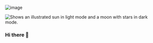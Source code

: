 
![image](https://github.com/shabista-imam/shabista-imam/assets/64741363/50c6fec4-14ed-4d0e-a2fe-2e50271f41de)

<picture>
  <source media="(prefers-color-scheme: dark)" srcset="https://user-images.githubusercontent.com/64741363/262336972-50c6fec4-14ed-4d0e-a2fe-2e50271f41de.png">
  <source media="(prefers-color-scheme: light)" srcset="https://user-images.githubusercontent.com/64741363/262336972-50c6fec4-14ed-4d0e-a2fe-2e50271f41de.png">
  <img alt="Shows an illustrated sun in light mode and a moon with stars in dark mode." src="https://user-images.githubusercontent.com/64741363/262336972-50c6fec4-14ed-4d0e-a2fe-2e50271f41de.png">
</picture>

### Hi there 👋



<!--
**shabista-imam/shabista-imam** is a ✨ _special_ ✨ repository because its `README.md` (this file) appears on your GitHub profile.

Here are some ideas to get you started:

- 🔭 I’m currently working on ...
- 🌱 I’m currently learning ...
- 👯 I’m looking to collaborate on ...
- 🤔 I’m looking for help with ...
- 💬 Ask me about ...
- 📫 How to reach me: ...
- 😄 Pronouns: ...
- ⚡ Fun fact: ...
-->
